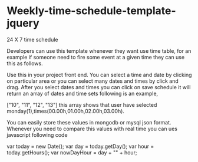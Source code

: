 # Weekly-time-schedule-template-jquery
24 X 7 time schedule

Developers can use this template whenever they want use time table, for an example if someone need to fire some event 
at a given time they can use this as follows.

Use this in your project front end. You can select a time and date by clicking on particular area or you can select many dates and times by click and drag. After you select dates and times you can click on save schedule it will return an array of dates and time sets following is an example,

["10", "11", "12", "13"] this array shows that user have selected monday(1),times(00.00h,01.00h,02.00h,03.00h).

You can easily store these values in mongodb or mysql json format.
Whenever you need to compare this values with real time you can ues javascript following code

var today = new Date();
var day = today.getDay();
var hour = today.getHours();
var nowDayHour = day + "" + hour;
